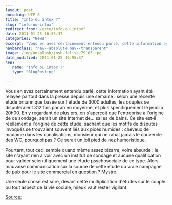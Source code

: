 ```yaml
---
layout: post
encoding: UTF-8
title: "Info ou intox ?"
slug: "info-ou-intox"
redirect_from: /actu/info-ou-intox"
date: 2011-01-25 16:55:37
categories: "News"
excerpt: "Vous en avez certainement entendu parlé, cette information ayant été relayée partout dans la presse depuis une semaine : selon une récente étude britannique basée sur l'étude de 3000 adultes, les couples se disputeraient 312 fois par an en moyenne, et plus spécifiquement le jeudi à 20h00."
navbarclass: "nav--absolute nav--transparent"
image: /img/unsplash/josh-felise-79105.jpg
date_modified: 2011-01-25 16:55:37
seo:
   name: "Info ou intox ?"
   type: "BlogPosting"

---
```

Vous en avez certainement entendu parlé, cette information ayant été relayée partout dans la presse depuis une semaine : selon une récente étude britannique basée sur l'étude de 3000 adultes, les couples se disputeraient 312 fois par an en moyenne, et plus spécifiquement le jeudi à 20h00.
En y regardant de plus prs, on s'aperçoit que l'entreprise à l'origine de ce sondage, serait un site Internet de... salles de bains. Ce site est-il réellement à l'origine de cette étude, sachant que les motifs de disputes invoqués se trouvaient souvent liés aux pices humides : cheveux de madame dans les canalisations, monsieur qui ne rabat jamais le couvercle des WC, pourquoi pas ? Ce serait un joli pied de nez humoristique.   
  
Pourtant, tout ceci semble quand même assez bizarre, voire absurde : le site n'ayant rien à voir avec un institut de sondage et aucune qualification pour valider scientifiquement une étude psychosociale de ce type. Alors mauvaise communication sur la source de cette étude ou vraie campagne de pub pour le site commercial en question ? Mystre.   
  
Une seule chose est sûre, devant cette multiplication d'études sur le couple ou tout aspect de la vie sociale, mieux vaut rester vigilant.  
  
[Source](http://www.betterbathrooms.com/news/2011/01/sinking-feeling/);